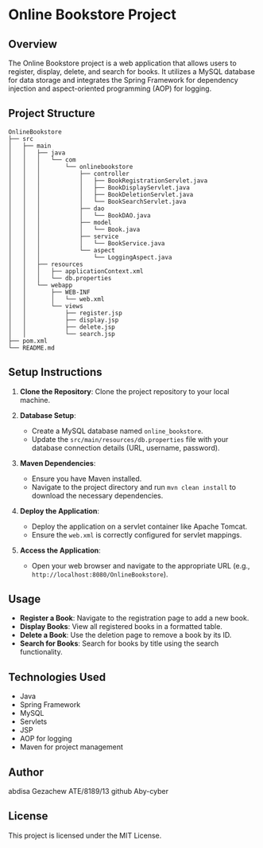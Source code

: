 # Online Bookstore Project

## Overview
The Online Bookstore project is a web application that allows users to register, display, delete, and search for books. It utilizes a MySQL database for data storage and integrates the Spring Framework for dependency injection and aspect-oriented programming (AOP) for logging.

## Project Structure
```
OnlineBookstore
├── src
│   ├── main
│   │   ├── java
│   │   │   └── com
│   │   │       └── onlinebookstore
│   │   │           ├── controller
│   │   │           │   ├── BookRegistrationServlet.java
│   │   │           │   ├── BookDisplayServlet.java
│   │   │           │   ├── BookDeletionServlet.java
│   │   │           │   └── BookSearchServlet.java
│   │   │           ├── dao
│   │   │           │   └── BookDAO.java
│   │   │           ├── model
│   │   │           │   └── Book.java
│   │   │           ├── service
│   │   │           │   └── BookService.java
│   │   │           └── aspect
│   │   │               └── LoggingAspect.java
│   │   ├── resources
│   │   │   ├── applicationContext.xml
│   │   │   └── db.properties
│   │   └── webapp
│   │       ├── WEB-INF
│   │       │   └── web.xml
│   │       └── views
│   │           ├── register.jsp
│   │           ├── display.jsp
│   │           ├── delete.jsp
│   │           └── search.jsp
├── pom.xml
└── README.md
```

## Setup Instructions
1. **Clone the Repository**: 
   Clone the project repository to your local machine.

2. **Database Setup**:
   - Create a MySQL database named `online_bookstore`.
   - Update the `src/main/resources/db.properties` file with your database connection details (URL, username, password).

3. **Maven Dependencies**:
   - Ensure you have Maven installed.
   - Navigate to the project directory and run `mvn clean install` to download the necessary dependencies.

4. **Deploy the Application**:
   - Deploy the application on a servlet container like Apache Tomcat.
   - Ensure the `web.xml` is correctly configured for servlet mappings.

5. **Access the Application**:
   - Open your web browser and navigate to the appropriate URL (e.g., `http://localhost:8080/OnlineBookstore`).

## Usage
- **Register a Book**: Navigate to the registration page to add a new book.
- **Display Books**: View all registered books in a formatted table.
- **Delete a Book**: Use the deletion page to remove a book by its ID.
- **Search for Books**: Search for books by title using the search functionality.

## Technologies Used
- Java
- Spring Framework
- MySQL
- Servlets
- JSP
- AOP for logging
- Maven for project management

## Author
abdisa Gezachew ATE/8189/13 github Aby-cyber

## License
This project is licensed under the MIT License.
